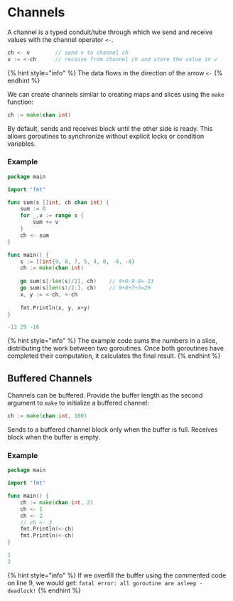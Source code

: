 # Channels

A channel is a typed conduit/tube through which we send and receive values with the channel operator `<-`.

```go
ch <- v        // send v to channel ch
v := <-ch      // receive from channel ch and store the value in v
```

{% hint style="info" %}
The data flows in the direction of the arrow `<-`
{% endhint %}

We can create channels similar to creating maps and slices using the `make` function:

```go
ch := make(chan int)
```

By default, sends and receives block until the other side is ready. This allows goroutines to synchronize without explicit locks or condition variables.

### Example

```go
package main

import "fmt"

func sum(s []int, ch chan int) {
    sum := 0
    for _,v := range s {
        sum += v
    }
    ch <- sum 
}

func main() {
    s := []int{9, 8, 7, 5, 4, 0, -9, -8}
    ch := make(chan int)
    
    go sum(s[:len(s)/2], ch)    // 4+0-9-8=-13
    go sum(s[len(s)/2:], ch)    // 9+8+7+5=29
    x, y := <-ch, <-ch
    
    fmt.Println(x, y, x+y)
}
```

```go
-13 29 -16
```

{% hint style="info" %}
The example code sums the numbers in a slice, distributing the work between two goroutines. Once both goroutines have completed their computation, it calculates the final result.
{% endhint %}

## Buffered Channels

Channels can be buffered. Provide the buffer length as the second argument to `make` to initialize a buffered channel:

```go
ch := make(chan int, 100)
```

Sends to a buffered channel block only when the buffer is full. Receives block when the buffer is empty.

### Example

```go
package main

import "fmt"

func main() {
	ch := make(chan int, 2)
	ch <- 1
	ch <- 2
	// ch <- 3
	fmt.Println(<-ch)
	fmt.Println(<-ch)
}
```

```go
1
2
```

{% hint style="info" %}
If we overfill the buffer using the commented code on line 9, we would get: `fatal error: all goroutine are asleep - deadlock!`
{% endhint %}

